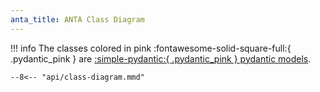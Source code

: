 ```yaml
---
anta_title: ANTA Class Diagram
---
```

<!--
  ~ Copyright (c) 2025 Arista Networks, Inc.
  ~ Use of this source code is governed by the Apache License 2.0
  ~ that can be found in the LICENSE file.
  -->

!!! info
    The classes colored in pink :fontawesome-solid-square-full:{ .pydantic_pink } are [:simple-pydantic:{ .pydantic_pink } pydantic models](https://docs.pydantic.dev/latest/concepts/models/).

``` mermaid
--8<-- "api/class-diagram.mmd"
```
